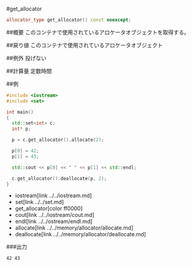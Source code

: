 #get_allocator
```cpp
allocator_type get_allocator() const noexcept;
```

##概要
このコンテナで使用されているアロケータオブジェクトを取得する。


##戻り値
このコンテナで使用されているアロケータオブジェクト


##例外
投げない


##計算量
定数時間


##例
```cpp
#include <iostream>
#include <set>

int main()
{
  std::set<int> c;
  int* p;

  p = c.get_allocator().allocate(2);

  p[0] = 42;
  p[1] = 43;

  std::cout << p[0] << " " << p[1] << std::endl;

  c.get_allocator().deallocate(p, 2);
}
```
* iostream[link ../../iostream.md]
* set[link ../../set.md]
* get_allocator[color ff0000]
* cout[link ../../iostream/cout.md]
* endl[link ../../ostream/endl.md]
* allocate[link ../../memory/allocator/allocate.md]
* deallocate[link ../../memory/allocator/deallocate.md]

###出力
```
42 43
```
